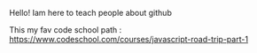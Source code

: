 Hello! Iam here to teach people about github

This my fav code school path : https://www.codeschool.com/courses/javascript-road-trip-part-1
